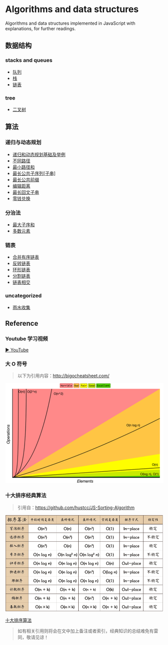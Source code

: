 # Algorithms and data structures
Algorithms and data structures implemented in JavaScript with explanations, for further readings.

## 数据结构

### stacks and queues
- [队列](./src/data-structures/stacks%20and%20queues/queue.md)
- [栈](./src/data-structures/stacks%20and%20queues/stack.md)
- [链表](./src/data-structures/linked-list/index.md)

### tree
- [二叉树](./src/data-structures/tree/%E4%BA%8C%E5%8F%89%E6%A0%91.md)

## 算法

### 递归与动态规划
- [递归和动态规划基础及举例](https://github.com/JTangming/blog/issues/31)
- [不同路径](./src/algorithms/dp-recursive/不同路径.md)
- [最小路径和](./src/algorithms/dp-recursive/最小路径和.md)
- [最长公共子序列[子串]](./src/algorithms/dp-recursive/最长公共子序列[子串].md)
- [最长公共前缀](./src/algorithms/string/最长公共前缀.md)
- [编辑距离](./src/algorithms/dp-recursive/编辑距离.md)
- [最长回文子串](./src/algorithms/dp-recursive/最长回文子串.md)
- [零钱兑换](./src/algorithms/dp-recursive/零钱兑换.md)

### 分治法
- [最大子序和](./src/algorithms/divide-and-conquer/最大子序和.md)
- [多数元素](./src/algorithms/divide-and-conquer/多数元素.md)

### 链表
- [合并有序链表](./src/algorithms/linked-list/合并有序链表.md)
- [反转链表](./src/algorithms/linked-list/反转链表.md)
- [环形链表](./src/algorithms/linked-list/环形链表.md)
- [分割链表](./src/algorithms/linked-list/分割链表.md)
- [链表相交](./src/algorithms/linked-list/链表相交.md)

### uncategorized
- [雨水收集](./src/algorithms/uncategorized/雨水收集.md)


## Reference
### Youtube 学习视频

[▶ YouTube](https://www.youtube.com/playlist?list=PLLXdhg_r2hKA7DPDsunoDZ-Z769jWn4R8)

### 大 O 符号
> 以下为引用内容：http://bigocheatsheet.com/

![Big O graphs](./assets/big-o-graph.png)

### 十大排序经典算法
> 引用自：https://github.com/hustcc/JS-Sorting-Algorithm

![sort](./assets/algorithm/sort/sort.png)

[十大排序算法](https://github.com/hustcc/JS-Sorting-Algorithm)

> 如有相关引用则将会在文中加上备注或者索引，经典知识的总结难免有雷同，敬请见谅！
